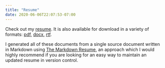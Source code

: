 ```yaml
---
title: "Resume"
date: 2020-06-06T22:07:53-07:00
---
```


Check out my [resume](https://resume.jordancrane.me). It is also available for download in a variety of formats: [pdf](https://resume.jordancrane.me/resume.pdf), [docx](https://resume.jordancrane.me/resume.docx), [rtf](https://resume.jordancrane.me/resume.rtf).

I generated all of these documents from a single source document written in Markdown using [The Markdown Resume](https://github.com/jordancrane/pandoc_resume), an approach which I would highly recommend if you are looking for an easy way to maintain an updated resume in version control.

